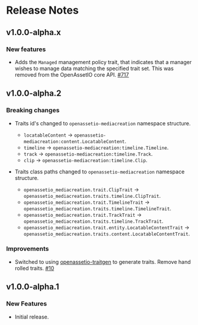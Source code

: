 Release Notes
=============

v1.0.0-alpha.x
--------------

### New features

- Adds the `Managed` management policy trait, that indicates that a
  manager wishes to manage data matching the specified trait set.
  This was removed from the OpenAssetIO core API.
  [#717](https://github.com/OpenAssetIO/OpenAssetIO/issues/717)


v1.0.0-alpha.2
--------------

### Breaking changes

- Traits id's changed to `openassetio-mediacreation` namespace structure.

  - `locatableContent` -> `openassetio-mediacreation:content.LocatableContent`.
  - `timeline` -> `openassetio-mediacreation:timeline.Timeline`.
  - `track` -> `openassetio-mediacreation:timeline.Track`.
  - `clip` -> `openassetio-mediacreation:timeline.Clip`.

- Traits class paths changed to `openassetio-mediacreation` namespace
  structure.

  - `openassetio_mediacreation.trait.ClipTrait` ->
    `openassetio_mediacreation.traits.timeline.ClipTrait`.
  - `openassetio_mediacreation.trait.TimelineTrait` ->
    `openassetio_mediacreation.traits.timeline.TimelineTrait`.
  - `openassetio_mediacreation.trait.TrackTrait` ->
    `openassetio_mediacreation.traits.timeline.TrackTrait`.
  - `openassetio_mediacreation.trait.entity.LocatableContentTrait` ->
    `openassetio_mediacreation.traits.content.LocatableContentTrait`.

### Improvements

- Switched to using [openassetio-traitgen](https://github.com/OpenAssetIO/OpenAssetIO-TraitGen/)
  to generate traits. Remove hand rolled traits.
  [#10](https://github.com/OpenAssetIO/OpenAssetIO-MediaCreation/issues/10)

v1.0.0-alpha.1
--------------

### New Features

- Initial release.
